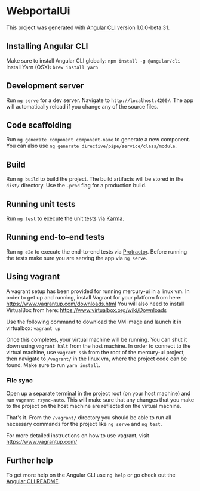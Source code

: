 # WebportalUi

This project was generated with [Angular CLI](https://github.com/angular/angular-cli) version 1.0.0-beta.31.

## Installing Angular CLI
Make sure to install Angular CLI globally:
`npm install -g @angular/cli`
Install Yarn (OSX):
`brew install yarn`

## Development server
Run `ng serve` for a dev server. Navigate to `http://localhost:4200/`. The app will automatically reload if you change any of the source files.

## Code scaffolding

Run `ng generate component component-name` to generate a new component. You can also use `ng generate directive/pipe/service/class/module`.

## Build

Run `ng build` to build the project. The build artifacts will be stored in the `dist/` directory. Use the `-prod` flag for a production build.

## Running unit tests

Run `ng test` to execute the unit tests via [Karma](https://karma-runner.github.io).

## Running end-to-end tests

Run `ng e2e` to execute the end-to-end tests via [Protractor](http://www.protractortest.org/).
Before running the tests make sure you are serving the app via `ng serve`.

## Using vagrant

A vagrant setup has been provided for running mercury-ui in a linux vm.
In order to get up and running, install Vagrant for your platform from here:
https://www.vagrantup.com/downloads.html
You will also need to install VirtualBox from here:
https://www.virtualbox.org/wiki/Downloads

Use the following command to download the VM image and launch it in virtualbox:
`vagrant up`

Once this completes, your virtual machine will be running. You can shut it down using `vagrant halt` from the host machine.
In order to connect to the virtual machine, use `vagrant ssh` from the root of the mercury-ui project, then navigate
to `/vagrant/` in the linux vm, where the project code can be found. Make sure to run `yarn install`.

### File sync
Open up a separate terminal in the project root (on your host machine) and run `vagrant rsync-auto`. This will make
sure that any changes that you make to the project on the host machine are reflected on the virtual machine.

That's it. From the `/vagrant/` directory you should be able to run all necessary commands for the project
like `ng serve` and `ng test`.

For more detailed instructions on how to use vagrant, visit https://www.vagrantup.com/


## Further help

To get more help on the Angular CLI use `ng help` or go check out the [Angular CLI README](https://github.com/angular/angular-cli/blob/master/README.md).
